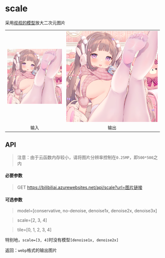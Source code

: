 # scale
采用[叔叔的模型](https://github.com/bilibili/ailab)放大二次元图片

<table>
	<tr>
		<td align="center"><img src="test/0.jpg"></td>
		<td align="center"><img src="test/out.webp"></td>
	</tr>
    <tr>
		<td align="center">输入</td>
		<td align="center">输出</td>
	</tr>
</table>

## API
> 注意：由于云函数内存较小，请将图片分辨率控制在`0.25MP`，即`500*500`之内
#### 必要参数
> GET https://bilibiliai.azurewebsites.net/api/scale?url=图片链接
#### 可选参数
> model=[conservative, no-denoise, denoise1x, denoise2x, denoise3x]


> scale=[2, 3, 4]


> tile=[0, 1, 2, 3, 4]

特别地，`scale=[3, 4]`时没有模型`[denoise1x, denoise2x]`

返回：`webp`格式的输出图片
